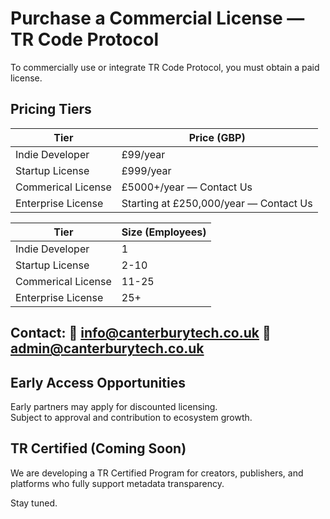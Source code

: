 # Purchase a Commercial License — TR Code Protocol

To commercially use or integrate TR Code Protocol, you must obtain a paid license.

## Pricing Tiers

| Tier                  | Price (GBP)      |
|------------------------|------------------|
| Indie Developer        | £99/year          |
| Startup License        | £999/year         |
| Commerical License     | £5000+/year — Contact Us |
| Enterprise License     | Starting at £250,000/year — Contact Us |

| Tier                  | Size (Employees)  |
|------------------------|------------------|
| Indie Developer        | 1          		|
| Startup License        | 2-10         	|
| Commerical License     | 11-25 			|
| Enterprise License     | 25+ 				|


**Contact:** 📧 info@canterburytech.co.uk
			 📧 admin@canterburytech.co.uk
---

## Early Access Opportunities

Early partners may apply for discounted licensing.  
Subject to approval and contribution to ecosystem growth.

## TR Certified (Coming Soon)

We are developing a TR Certified Program for creators, publishers, and platforms who fully support metadata transparency.

Stay tuned.
